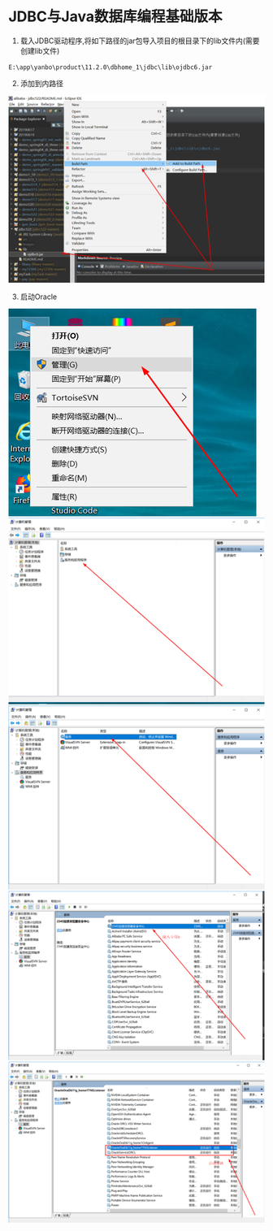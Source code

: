 # JDBC与Java数据库编程基础版本

1. 载入JDBC驱动程序,将如下路径的jar包导入项目的根目录下的lib文件内(需要创建lib文件)

```
E:\app\yanbo\product\11.2.0\dbhome_1\jdbc\lib\ojdbc6.jar
```

2. 添加到内路径

![](Images/1.png)

3. 启动Oracle

![](Images/2.png)
![](Images/3.png)
![](Images/4.png)
![](Images/5.png)
![](Images/6.png)